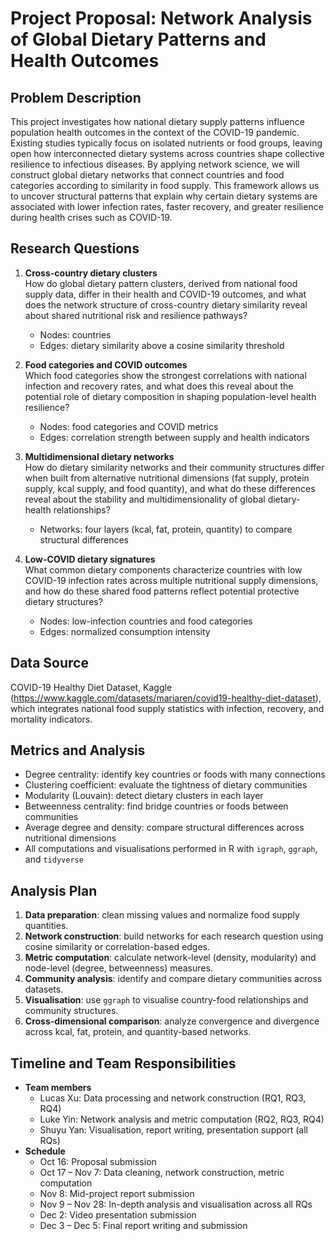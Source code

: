 # Project Proposal: Network Analysis of Global Dietary Patterns and Health Outcomes

## Problem Description
This project investigates how national dietary supply patterns influence population health outcomes in the context of the COVID-19 pandemic. Existing studies typically focus on isolated nutrients or food groups, leaving open how interconnected dietary systems across countries shape collective resilience to infectious diseases. By applying network science, we will construct global dietary networks that connect countries and food categories according to similarity in food supply. This framework allows us to uncover structural patterns that explain why certain dietary systems are associated with lower infection rates, faster recovery, and greater resilience during health crises such as COVID-19.

## Research Questions
1. **Cross-country dietary clusters**  
   How do global dietary pattern clusters, derived from national food supply data, differ in their health and COVID-19 outcomes, and what does the network structure of cross-country dietary similarity reveal about shared nutritional risk and resilience pathways?  
   - Nodes: countries  
   - Edges: dietary similarity above a cosine similarity threshold

2. **Food categories and COVID outcomes**  
   Which food categories show the strongest correlations with national infection and recovery rates, and what does this reveal about the potential role of dietary composition in shaping population-level health resilience?  
   - Nodes: food categories and COVID metrics  
   - Edges: correlation strength between supply and health indicators

3. **Multidimensional dietary networks**  
   How do dietary similarity networks and their community structures differ when built from alternative nutritional dimensions (fat supply, protein supply, kcal supply, and food quantity), and what do these differences reveal about the stability and multidimensionality of global dietary-health relationships?  
   - Networks: four layers (kcal, fat, protein, quantity) to compare structural differences

4. **Low-COVID dietary signatures**  
   What common dietary components characterize countries with low COVID-19 infection rates across multiple nutritional supply dimensions, and how do these shared food patterns reflect potential protective dietary structures?  
   - Nodes: low-infection countries and food categories  
   - Edges: normalized consumption intensity

## Data Source
COVID-19 Healthy Diet Dataset, Kaggle (https://www.kaggle.com/datasets/mariaren/covid19-healthy-diet-dataset), which integrates national food supply statistics with infection, recovery, and mortality indicators.

## Metrics and Analysis
- Degree centrality: identify key countries or foods with many connections  
- Clustering coefficient: evaluate the tightness of dietary communities  
- Modularity (Louvain): detect dietary clusters in each layer  
- Betweenness centrality: find bridge countries or foods between communities  
- Average degree and density: compare structural differences across nutritional dimensions  
- All computations and visualisations performed in R with `igraph`, `ggraph`, and `tidyverse`

## Analysis Plan
1. **Data preparation**: clean missing values and normalize food supply quantities.  
2. **Network construction**: build networks for each research question using cosine similarity or correlation-based edges.  
3. **Metric computation**: calculate network-level (density, modularity) and node-level (degree, betweenness) measures.  
4. **Community analysis**: identify and compare dietary communities across datasets.  
5. **Visualisation**: use `ggraph` to visualise country-food relationships and community structures.  
6. **Cross-dimensional comparison**: analyze convergence and divergence across kcal, fat, protein, and quantity-based networks.

## Timeline and Team Responsibilities
- **Team members**  
  - Lucas Xu: Data processing and network construction (RQ1, RQ3, RQ4)  
  - Luke Yin: Network analysis and metric computation (RQ2, RQ3, RQ4)  
  - Shuyu Yan: Visualisation, report writing, presentation support (all RQs)
- **Schedule**  
  - Oct 16: Proposal submission  
  - Oct 17 – Nov 7: Data cleaning, network construction, metric computation  
  - Nov 8: Mid-project report submission  
  - Nov 9 – Nov 28: In-depth analysis and visualisation across all RQs  
  - Dec 2: Video presentation submission  
  - Dec 3 – Dec 5: Final report writing and submission

